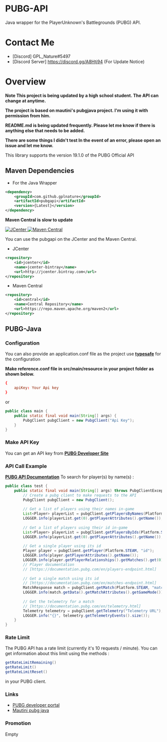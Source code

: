 # PUBG-API
Java wrapper for the PlayerUnknown's Battlegrounds (PUBG) API.

# Contact Me
- [Discord] GPL_Nature#5497
- [Discord Server] https://discord.gg/A8Htj94  (For Update Notice)

# Overview
**Note This project is being updated by a high school student. The API can change at anytime.**

**The project is based on mautini's pubgjava project. I'm using it with permission from him.**

**README.md is being updated frequently. Please let me know if there is anything else that needs to be added.**

**There are some things I didn't test In the event of an error, please open an issue and let me know.**

This library supports the version 19.1.0 of the PUBG Official API

## Maven Dependencies

- For the Java Wrapper
```xml
<dependency>
    <groupId>com.github.gplnature</groupId>
    <artifactId>pubgapi</artifactId>
    <version>{Latest}</version>
</dependency>
```

**Maven Central is slow to update**

[ ![JCenter](https://api.bintray.com/packages/gplnature/java-wrappers/pubgapi/images/download.svg) ](https://bintray.com/gplnature/java-wrappers/pubgapi/_latestVersion)
[![Maven Central](https://img.shields.io/maven-central/v/com.github.gplnature/pubgapi.svg?label=Maven%20Central)](https://search.maven.org/search?q=g:%22com.github.gplnature%22%20AND%20a:%22pubgapi%22)

You can use the pubgapi on the JCenter and the Maven Central.

- JCenter
```xml
<repository>
    <id>jcenter</id>
    <name>jcenter-bintray</name>
    <url>http://jcenter.bintray.com</url>
</repository>
```
- Maven Central 
```xml
<repository>
    <id>central</id>
    <name>Central Repository</name>
    <url>https://repo.maven.apache.org/maven2</url>
</repository>
```

## PUBG-Java

### Configuration
You can also provide an application.conf file as the project use **[typesafe](https://github.com/lightbend/config)** for the configuration

**Make reference.conf file in src/main/resource in your project folder as shown below.**
```conf
{
    apiKey: Your Api key
}
```

or
```java
public class main {
    public static final void main(String[] args) {
        PubgClient pubgClient = new PubgClient("Api Key");
    }
}
```
### Make API Key
You can get an API key from **[PUBG Developer Site](https://developer.playbattlegrounds.com/)**


### API Call Example
**[PUBG API Documentation](https://documentation.pubg.com/en/introduction.html)**
To search for player(s) by name(s) :
```java
public class test {
    public static final void main(String[] args) throws PubgClientException {
        // Create a pubg client to make requests to the API
        PubgClient pubgClient = new PubgClient();
    
        // Get a list of players using their names in-game
        List<Player> playerList = pubgClient.getPlayersByNames(Platform.STEAM, "name", "name2");
        LOGGER.info(playerList.get(0).getPlayerAttributes().getName());
    
        // Get a list of players using their id in-game
        List<Player> playerList = pubgClient.getPlayersByIds(Platform.STEAM, "id", "id2");
        LOGGER.info(playerList.get(0).getPlayerAttributes().getName());
    
        // Get a single player using its id
        Player player = pubgClient.getPlayer(Platform.STEAM, "id");
        LOGGER.info(player.getPlayerAttributes().getName());
        LOGGER.info(player.getPlayerRelationships().getMatches().get(0).getId());
        // Player documentation
        // [https://documentation.pubg.com/en/players-endpoint.html]
    
        // Get a single match using its id
        // [https://documentation.pubg.com/en/matches-endpoint.html]
        MatchResponse match = pubgClient.getMatch(Platform.STEAM, "matchid");
        LOGGER.info(match.getData().getMatchAttributes().getGameMode());
    
        // Get the telemetry for a match
        // [https://documentation.pubg.com/en/telemetry.html]
        Telemetry telemetry = pubgClient.getTelemetry("Telemetry URL");
        LOGGER.info("{}", telemetry.getTelemetryEvents().size());
    }
}
```

### Rate Limit
The PUBG API has a rate limit (currently it's 10 requests / minute). You can get information about this limit using the methods :
```java
getRateLimitRemaining()
getRateLimit()
getRateLimitReset()
```
in your PUBG client.

### Links
- [PUBG developer portal](https://developer.playbattlegrounds.com/)
- [Mautini pubg java](https://github.com/mautini/pubgjava)

### Promotion
Empty
